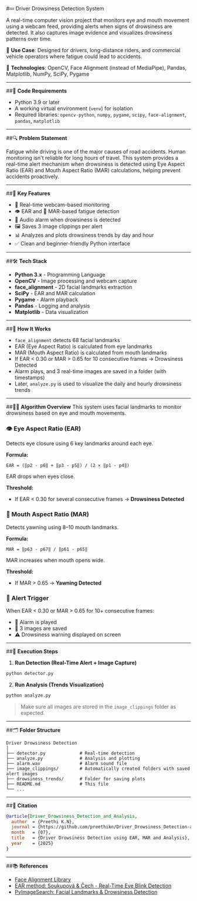 #💤 Driver Drowsiness Detection System

A real-time computer vision project that monitors eye and mouth movement using a webcam feed, providing alerts when signs of drowsiness are detected. It also captures image evidence and visualizes drowsiness patterns over time.

🚗 **Use Case**: Designed for drivers, long-distance riders, and commercial vehicle operators where fatigue could lead to accidents.

🧠 **Technologies**: OpenCV, Face Alignment (instead of MediaPipe), Pandas, Matplotlib, NumPy, SciPy, Pygame

---

##🦄 **Code Requirements**
- Python 3.9 or later
- A working virtual environment (`venv`) for isolation
- Required libraries: `opencv-python`, `numpy`, `pygame`, `scipy`, `face-alignment`, `pandas`, `matplotlib`

---

##🔍 **Problem Statement**

Fatigue while driving is one of the major causes of road accidents. Human monitoring isn't reliable for long hours of travel. This system provides a real-time alert mechanism when drowsiness is detected using Eye Aspect Ratio (EAR) and Mouth Aspect Ratio (MAR) calculations, helping prevent accidents proactively.

---

##🎯 **Key Features**

- 🔄 Real-time webcam-based monitoring
- 👁 EAR and 👄 MAR-based fatigue detection
- 🚨 Audio alarm when drowsiness is detected
- 🖼️ Saves 3 image clippings per alert
- 📊 Analyzes and plots drowsiness trends by day and hour
- ✅ Clean and beginner-friendly Python interface

---

##🛠️ **Tech Stack**
- **Python 3.x** - Programming Language
- **OpenCV** - Image processing and webcam capture
- **face_alignment** - 2D facial landmarks extraction
- **SciPy** - EAR and MAR calculation
- **Pygame** - Alarm playback
- **Pandas** - Logging and analysis
- **Matplotlib** - Data visualization

---

##📌 **How It Works**
- `face_alignment` detects 68 facial landmarks
- EAR (Eye Aspect Ratio) is calculated from eye landmarks
- MAR (Mouth Aspect Ratio) is calculated from mouth landmarks
- If EAR < 0.30 or MAR > 0.65 for 10 consecutive frames → Drowsiness Detected
- Alarm plays, and 3 real-time images are saved in a folder (with timestamps)
- Later, `analyze.py` is used to visualize the daily and hourly drowsiness trends

---

##👨‍🔬 **Algorithm Overview**
This system uses facial landmarks to monitor drowsiness based on eye and mouth movements.

### 👁️ Eye Aspect Ratio (EAR)
Detects eye closure using 6 key landmarks around each eye.

**Formula:**
```
EAR = (‖p2 - p6‖ + ‖p3 - p5‖) / (2 × ‖p1 - p4‖)
```
EAR drops when eyes close.

**Threshold:**
- If EAR < 0.30 for several consecutive frames → **Drowsiness Detected**

### 👄 Mouth Aspect Ratio (MAR)
Detects yawning using 8–10 mouth landmarks.

**Formula:**
```
MAR = ‖p63 - p67‖ / ‖p61 - p65‖
```
MAR increases when mouth opens wide.

**Threshold:**
- If MAR > 0.65 → **Yawning Detected**

### 🔔 Alert Trigger
When EAR < 0.30 or MAR > 0.65 for 10+ consecutive frames:

- 📢 Alarm is played
- 📸 3 images are saved
- ⚠️ Drowsiness warning displayed on screen

---

##🐉 **Execution Steps**

1. **Run Detection (Real-Time Alert + Image Capture)**
```bash
python detector.py
```
2. **Run Analysis (Trends Visualization)**
```bash
python analyze.py
```
> Make sure all images are stored in the `image_clippings` folder as expected.

---

##🗂 **Folder Structure**
```
Driver Drowsiness Detection
│
├── detector.py             # Real-time detection
├── analyze.py              # Analysis and plotting
├── alarm.wav               # Alarm sound file
├── image_clippings/        # Automatically created folders with saved alert images
├── drowsiness_trends/      # Folder for saving plots
├── README.md               # This file
└── ...
```

---

##📌 **Citation**
```bibtex
@article{Driver_Drowsiness_Detection_and_Analysis,
  author  = {Preethi K.N},
  journal = {https://github.com/preethikn/Driver_Drowsiness_Detection-and-Analysis},
  month   = {07},
  title   = {Driver Drowsiness Detection using EAR, MAR and Analysis},
  year    = {2025}
}
```

---

##📚 **References**
- [Face Alignment Library](https://github.com/1adrianb/face-alignment)
- [EAR method: Soukupová & Čech - Real-Time Eye Blink Detection](https://vision.fe.uni-lj.si/cvww2016/proceedings/papers/05.pdf)
- [PyImageSearch: Facial Landmarks & Drowsiness Detection](https://pyimagesearch.com/)
